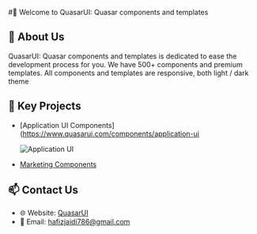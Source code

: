#👋 Welcome to QuasarUI: Quasar components and templates

## 🌟 About Us
QuasarUI: Quasar components and templates is dedicated to ease the development process for you. We have 500+ components and premium templates. All components and templates are responsive, both light / dark theme

## 🚀 Key Projects
- [Application UI Components](https://www.quasarui.com/components/application-ui

  ![Application UI](https://github.com/user-attachments/assets/a93768fa-f530-4907-b4c2-5163d79f4ffa)
  
- [Marketing Components](https://www.quasarui.com/components/marketing)


## 📫 Contact Us
- 🌐 Website: [QuasarUI](quasarui.com)
- 📧 Email: hafizjaidi786@gmail.com
